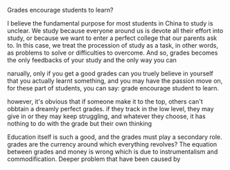 
Grades encourage students to learn?

I believe the fundamental purpose for most students in China to study is unclear. We study because everyone around us is devote all their effort into study, or because we want to enter a perfect college that our parents ask to. 
In this case, we treat the procession of study as a task, in other words, as problems to solve or difficulties to overcome. And so, grades becomes the only feedbacks of your study and the only way you can 

narually, only if you get a good grades can you truely believe in yourself that you actually learnt something, and you may have the passion move on, for these part of students, you can say: grade encourage student to learn.

however, it's obvious that if someone make it to the top, others can't obbtain a dreamly perfect grades. if they track in the low level, they may give in or they may keep struggling, and whatever they choose, it has nothing to do with the grade but their own thinking


Education itself is such a good, and the grades must play a secondary role.
grades are the currency around which everything revolves?
The equation between grades and money is wrong which is due to instrumentalism and commodification.
Deeper problem that have been caused by 
